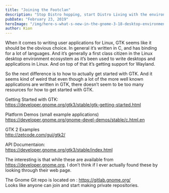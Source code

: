 ```yaml
---
title: "Joining the Footclan"
description: "Stop Distro hopping, start Distro Living with the environment everyone hates"
pubDate: "February 23, 2019"
heroImage: "/img/here-s-what-s-new-in-the-gnome-3-18-desktop-environment-video-492436-2-3228516472.jpeg"
author: Kion
---
```


When it comes to writing user applications for Linux, GTK seems like it should be the obvious choice. In general it’s written in C, and has binding for a lot of languages. And it’s generally a first class citizen in the Linux desktop environment ecosystem as it’s been used to write desktops and applications in Linux. And on top of that it’s getting support for Wayland.

So the next difference is to how to actually get started with GTK. And it seems kind of weird that even though a lot of the more well known applications are written in GTK, there doesn’t seem to be too many resources for how to get started with GTK.

Getting Started with GTK:  
https://developer.gnome.org/gtk3/stable/gtk-getting-started.html

Platform Demos (small example applications)  
https://developer.gnome.org/gnome-devel-demos/stable/c.html.en

GTK 2 Examples  
http://zetcode.com/gui/gtk2/

API Documentaion:  
https://developer.gnome.org/gtk3/stable/index.html

The interesting is that while these are available from https://developer.gnome.org, I don’t think if I ever actually found these by looking through their web page.

The Gnome Git repo is located on : https://gitlab.gnome.org/  
Looks like anyone can join and start making private repositories.